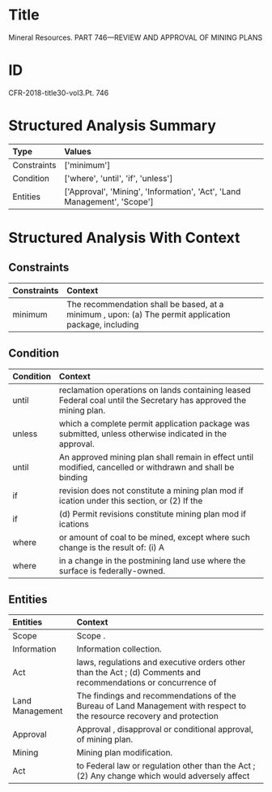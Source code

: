 # Title

 Mineral Resources. PART 746—REVIEW AND APPROVAL OF MINING PLANS


# ID

 CFR-2018-title30-vol3.Pt. 746


# Structured Analysis Summary

| Type        | Values                                                                   |
|:------------|:-------------------------------------------------------------------------|
| Constraints | ['minimum']                                                              |
| Condition   | ['where', 'until', 'if', 'unless']                                       |
| Entities    | ['Approval', 'Mining', 'Information', 'Act', 'Land Management', 'Scope'] |


# Structured Analysis With Context

 


## Constraints

| Constraints   | Context                                                                                                |
|:--------------|:-------------------------------------------------------------------------------------------------------|
| minimum       | The recommendation shall be based, at a  minimum , upon: (a) The permit application package, including |


## Condition

| Condition   | Context                                                                                                           |
|:------------|:------------------------------------------------------------------------------------------------------------------|
| until       | reclamation operations on lands containing leased Federal coal until  the Secretary has approved the mining plan. |
| unless      | which a complete permit application package was submitted, unless  otherwise indicated in the approval.           |
| until       | An approved mining plan shall remain in effect until modified, cancelled or withdrawn and shall be binding        |
| if          | revision does not constitute a mining plan mod if ication under this section, or (2) If the                       |
| if          | (d) Permit revisions constitute mining plan mod if ications                                                       |
| where       | or amount of coal to be mined, except where such change is the result of: (i) A                                   |
| where       | in a change in the postmining land use where  the surface is federally-owned.                                     |


## Entities

| Entities        | Context                                                                                                                |
|:----------------|:-----------------------------------------------------------------------------------------------------------------------|
| Scope           | Scope .                                                                                                                |
| Information     | Information  collection.                                                                                               |
| Act             | laws, regulations and executive orders other than the Act ; (d) Comments and recommendations or concurrence of         |
| Land Management | The findings and recommendations of the Bureau of Land Management with respect to the resource recovery and protection |
| Approval        | Approval , disapproval or conditional approval, of mining plan.                                                        |
| Mining          | Mining  plan modification.                                                                                             |
| Act             | to Federal law or regulation other than the Act ; (2) Any change which would adversely affect                          |


